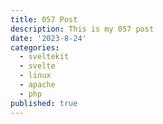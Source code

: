 ```yaml
---
title: 057 Post
description: This is my 057 post
date: '2023-8-24'
categories:
  - sveltekit
  - svelte
  - linux
  - apache
  - php
published: true
---
```


